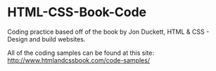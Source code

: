 # HTML-CSS-Book-Code
Coding practice based off of the book by Jon Duckett, HTML &amp; CSS - Design and build websites.

All of the coding samples can be found at this site:
http://www.htmlandcssbook.com/code-samples/
